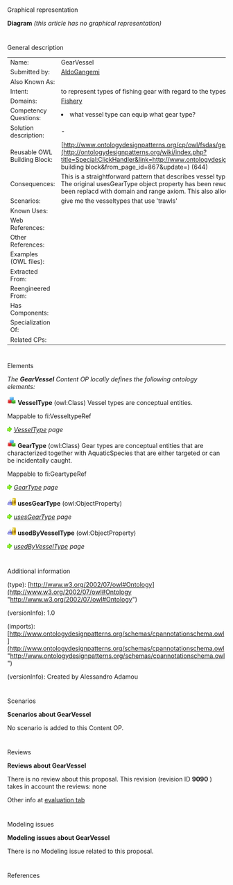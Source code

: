 # 

 Graphical representation



__Diagram__ 
_(this article has no graphical representation)_ 




# 

 General description




|  |  |
| --- | --- |
|  Name:  |  GearVessel  |
|  Submitted by:  | [AldoGangemi](../User/AldoGangemi "User:AldoGangemi")  |
|  Also Known As:  |  |
|  Intent:  |  to represent types of fishing gear with regard to the types of vessel they can be mounted on  |
|  Domains:  | [Fishery](../Community/Fishery "Community:Fishery")  |
|  Competency Questions:  | <li>       what vessel type can equip what gear type?      </li> |
|  Solution description:  |  -  |
|  Reusable OWL Building Block:  | [http://www.ontologydesignpatterns.org/cp/owl/fsdas/gearvessel.owl](http://ontologydesignpatterns.org/wiki/index.php?title=Special:ClickHandler&link=http://www.ontologydesignpatterns.org/cp/owl/fsdas/gearvessel.owl&message=OWL building block&from_page_id=867&update=)  (644)  |
|  Consequences:  |  This is a straightforward pattern that describes vessel types in terms of the fishing gear they can be equipped with. The original usesGearType object property has been reworked, in that subclass restrictions for affected classes have been replacd with domain and range axiom. This also allows the definition of inverse property usedByVesselType.  |
|  Scenarios:  |  give me the vesseltypes that use 'trawls'  |
|  Known Uses:  |  |
|  Web References:  |  |
|  Other References:  |  |
|  Examples (OWL files):  |  |
|  Extracted From:  |  |
|  Reengineered From:  |  |
|  Has Components:  |  |
|  Specialization Of:  |  |
|  Related CPs:  |  |



  





# 

 Elements



_The
 __GearVessel__ 
 Content OP locally defines the following ontology elements:_ 





[![Class](public/images/thumb/2/27/Class.gif/20px-Class.gif)](../Image/Class.gif "Class")
__VesselType__ 
 (owl:Class) Vessel types are conceptual entities.
 
 Mappable to fi:VesseltypeRef
 



[![](public/images/thumb/8/87/ArrowRight.gif/11px-ArrowRight.gif)](../Image/ArrowRight.gif "ArrowRight.gif")
_[VesselType](../Submissions/GearVessel/VesselType "Submissions:GearVessel/VesselType") 
 page_ 



[![Class](public/images/thumb/2/27/Class.gif/20px-Class.gif)](../Image/Class.gif "Class")
__GearType__ 
 (owl:Class) Gear types are conceptual entities that are characterized together with AquaticSpecies that are either targeted or can be incidentally caught.
 
 Mappable to fi:GeartypeRef
 



[![](public/images/thumb/8/87/ArrowRight.gif/11px-ArrowRight.gif)](../Image/ArrowRight.gif "ArrowRight.gif")
_[GearType](../Submissions/GearVessel/GearType "Submissions:GearVessel/GearType") 
 page_ 



[![ObjectProperty](public/images/thumb/c/c3/ObjectProperty.gif/20px-ObjectProperty.gif)](../Image/ObjectProperty.gif "ObjectProperty")
__usesGearType__ 
 (owl:ObjectProperty)
 
[![](public/images/thumb/8/87/ArrowRight.gif/11px-ArrowRight.gif)](../Image/ArrowRight.gif "ArrowRight.gif")
_[usesGearType](../Submissions/GearVessel/usesGearType "Submissions:GearVessel/usesGearType") 
 page_ 



[![ObjectProperty](public/images/thumb/c/c3/ObjectProperty.gif/20px-ObjectProperty.gif)](../Image/ObjectProperty.gif "ObjectProperty")
__usedByVesselType__ 
 (owl:ObjectProperty)
 
[![](public/images/thumb/8/87/ArrowRight.gif/11px-ArrowRight.gif)](../Image/ArrowRight.gif "ArrowRight.gif")
_[usedByVesselType](../Submissions/GearVessel/usedByVesselType "Submissions:GearVessel/usedByVesselType") 
 page_ 


# 

 Additional information



 (type):
 [http://www.w3.org/2002/07/owl#Ontology](http://www.w3.org/2002/07/owl#Ontology "http://www.w3.org/2002/07/owl#Ontology") 




 (versionInfo): 1.0
 



 (imports):
 [http://www.ontologydesignpatterns.org/schemas/cpannotationschema.owl](http://www.ontologydesignpatterns.org/schemas/cpannotationschema.owl "http://www.ontologydesignpatterns.org/schemas/cpannotationschema.owl") 




 (versionInfo): Created by Alessandro Adamou
 



# 

 Scenarios




__Scenarios about GearVessel__ 


 No scenario is added to this Content OP.
 




# 

 Reviews




__Reviews about GearVessel__ 


 There is no review about this proposal.
This revision (revision ID
 __9090__ 
 ) takes in account the reviews: none
 



 Other info at
 [evaluation tab](http://ontologydesignpatterns.org/wiki/index.php?title=Submissions:GearVessel&action=evaluation "http://ontologydesignpatterns.org/wiki/index.php?title=Submissions:GearVessel&action=evaluation") 





  





# 

 Modeling issues




__Modeling issues about GearVessel__ 


 There is no Modeling issue related to this proposal.
 




  





# 

 References